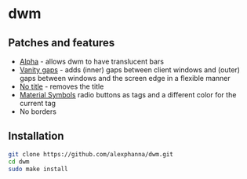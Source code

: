 # dwm
## Patches and features
- [Alpha](https://dwm.suckless.org/patches/alpha/) - allows dwm to have translucent bars
- [Vanity gaps](https://dwm.suckless.org/patches/vanitygaps/) - adds (inner) gaps between client windows and (outer) gaps between windows and the screen edge in a flexible manner
- [No title](https://dwm.suckless.org/patches/notitle/) - removes the title
- [Material Symbols](https://fonts.google.com/icons) radio buttons as tags and a different color for the current tag
- No borders

## Installation
```bash
git clone https://github.com/alexphanna/dwm.git
cd dwm
sudo make install
```

